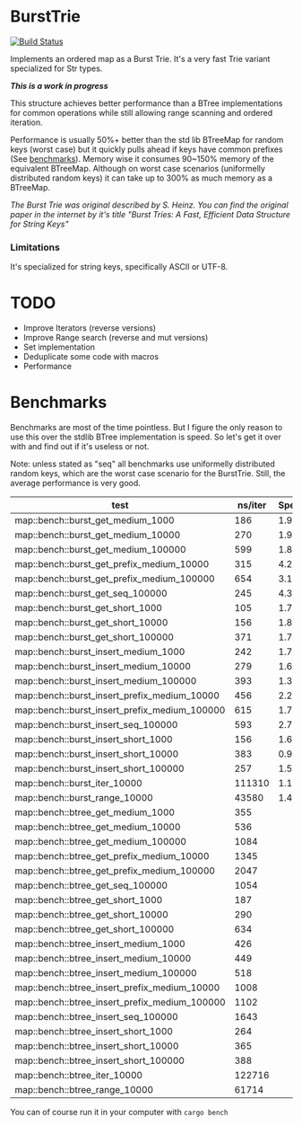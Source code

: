 # BurstTrie

[![Build Status](https://travis-ci.org/arthurprs/burst-trie.svg)](https://travis-ci.org/arthurprs/burst-trie)

Implements an ordered map as a Burst Trie. It's a very fast Trie variant specialized for Str types.

***This is a work in progress***

This structure achieves better performance than a BTree implementations for common operations while
still allowing range scanning and ordered iteration.

Performance is usually 50%+ better than the std lib BTreeMap for random keys (worst case) but it quickly pulls ahead if keys have common prefixes (See [benchmarks](#benchmarks)).
Memory wise it consumes 90~150% memory of the equivalent BTreeMap. Although on worst case scenarios (uniformelly distributed random keys) it can take up to 300% as much memory as a BTreeMap.

*The Burst Trie was original described by S. Heinz. You can find the original paper in the internet by it's title
"Burst Tries: A Fast, Efficient Data Structure for String Keys"*

### Limitations

It's specialized for string keys, specifically ASCII or UTF-8.

# TODO

* Improve Iterators (reverse versions)
* Improve Range search (reverse and mut versions)
* Set implementation
* Deduplicate some code with macros
* Performance

# Benchmarks

Benchmarks are most of the time pointless. But I figure the only reason to use this over the stdlib BTree implementation is speed. So let's get it over with and find out if it's useless or not.

Note: unless stated as "seq" all benchmarks use uniformelly distributed random keys, which are the worst case scenario for the BurstTrie. Still, the average performance is very good.


| test                                          | ns/iter | Speedup | 
|-----------------------------------------------|---------|---------| 
| map::bench::burst_get_medium_1000             | 186     | 1.909   | 
| map::bench::burst_get_medium_10000            | 270     | 1.985   | 
| map::bench::burst_get_medium_100000           | 599     | 1.810   | 
| map::bench::burst_get_prefix_medium_10000     | 315     | 4.270   | 
| map::bench::burst_get_prefix_medium_100000    | 654     | 3.130   | 
| map::bench::burst_get_seq_100000              | 245     | 4.302   | 
| map::bench::burst_get_short_1000              | 105     | 1.781   | 
| map::bench::burst_get_short_10000             | 156     | 1.859   | 
| map::bench::burst_get_short_100000            | 371     | 1.709   | 
| map::bench::burst_insert_medium_1000          | 242     | 1.760   | 
| map::bench::burst_insert_medium_10000         | 279     | 1.609   | 
| map::bench::burst_insert_medium_100000        | 393     | 1.318   | 
| map::bench::burst_insert_prefix_medium_10000  | 456     | 2.211   | 
| map::bench::burst_insert_prefix_medium_100000 | 615     | 1.792   | 
| map::bench::burst_insert_seq_100000           | 593     | 2.771   | 
| map::bench::burst_insert_short_1000           | 156     | 1.692   | 
| map::bench::burst_insert_short_10000          | 383     | 0.953   | 
| map::bench::burst_insert_short_100000         | 257     | 1.510   | 
| map::bench::burst_iter_10000                  | 111310  | 1.102   | 
| map::bench::burst_range_10000                 | 43580   | 1.416   | 
| map::bench::btree_get_medium_1000             | 355     |         | 
| map::bench::btree_get_medium_10000            | 536     |         | 
| map::bench::btree_get_medium_100000           | 1084    |         | 
| map::bench::btree_get_prefix_medium_10000     | 1345    |         | 
| map::bench::btree_get_prefix_medium_100000    | 2047    |         | 
| map::bench::btree_get_seq_100000              | 1054    |         | 
| map::bench::btree_get_short_1000              | 187     |         | 
| map::bench::btree_get_short_10000             | 290     |         | 
| map::bench::btree_get_short_100000            | 634     |         | 
| map::bench::btree_insert_medium_1000          | 426     |         | 
| map::bench::btree_insert_medium_10000         | 449     |         | 
| map::bench::btree_insert_medium_100000        | 518     |         | 
| map::bench::btree_insert_prefix_medium_10000  | 1008    |         | 
| map::bench::btree_insert_prefix_medium_100000 | 1102    |         | 
| map::bench::btree_insert_seq_100000           | 1643    |         | 
| map::bench::btree_insert_short_1000           | 264     |         | 
| map::bench::btree_insert_short_10000          | 365     |         | 
| map::bench::btree_insert_short_100000         | 388     |         | 
| map::bench::btree_iter_10000                  | 122716  |         | 
| map::bench::btree_range_10000                 | 61714   |         | 


You can of course run it in your computer with ```cargo bench```
